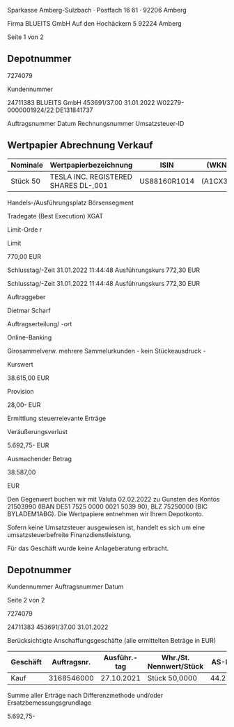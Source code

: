 <!-- image -->

Sparkasse Amberg-Sulzbach · Postfach 16 61 · 92206 Amberg

Firma BLUEITS GmbH Auf den Hochäckern 5 92224 Amberg

Seite 1 von 2

## Depotnummer

7274079

Kundennummer

24711383 BLUEITS GmbH 453691/37.00 31.01.2022 W02279-0000001924/22 DE131841737

Auftragsnummer Datum Rechnungsnummer Umsatzsteuer-ID

## Wertpapier Abrechnung Verkauf

| Nominale   | Wertpapierbezeichnung                | ISIN         | (WKN)    |
|------------|--------------------------------------|--------------|----------|
| Stück 50   | TESLA INC. REGISTERED SHARES DL-,001 | US88160R1014 | (A1CX3T) |

Handels-/Ausführungsplatz Börsensegment

Tradegate (Best Execution) XGAT

Limit-Orde r

Limit

770,00 EUR

Schlusstag/-Zeit 31.01.2022 11:44:48 Ausführungskurs 772,30 EUR

Schlusstag/-Zeit 31.01.2022 11:44:48 Ausführungskurs 772,30 EUR

Auftraggeber

Dietmar Scharf

Auftragserteilung/ -ort

Online-Banking

Girosammelverw. mehrere Sammelurkunden - kein Stückeausdruck -

Kurswert

38.615,00 EUR

Provision

28,00- EUR

Ermittlung steuerrelevante Erträge

Veräußerungsverlust

5.692,75- EUR

Ausmachender Betrag

38.587,00

EUR

Den Gegenwert buchen wir mit Valuta 02.02.2022 zu Gunsten des Kontos 21503990 (IBAN DE51 7525 0000 0021 5039 90), BLZ 75250000 (BIC BYLADEM1ABG). Die Wertpapiere entnehmen wir Ihrem Depotkonto.

Sofern keine Umsatzsteuer ausgewiesen ist, handelt es sich um eine umsatzsteuerbefreite Finanzdienstleistung.

Für das Geschäft wurde keine Anlageberatung erbracht.

<!-- image -->

## Depotnummer

Kundennummer Auftragsnummer Datum

Seite 2 von 2

7274079

24711383 453691/37.00 31.01.2022

Berücksichtigte Anschaffungsgeschäfte (alle ermittelten Beträge in EUR)

| Geschäft   |   Auftragsnr. | Ausführ.-tag   | Whr./St. Nennwert/Stück   | AS-Kosten   | Erlös     | ant. Ergebnis   |     |
|------------|---------------|----------------|---------------------------|-------------|-----------|-----------------|-----|
| Kauf       |    3168546000 | 27.10.2021     | Stück 50,0000             | 44.279,75-  | 38.587,00 | 5.692,75-       | (D) |

Summe aller Erträge nach Differenzmethode und/oder Ersatzbemessungsgrundlage

5.692,75-